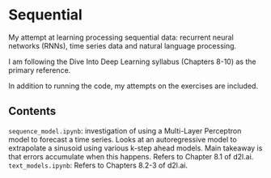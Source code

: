 # Sequential

My attempt at learning processing sequential data: recurrent neural networks (RNNs), time series data and natural language processing.

I am following the Dive Into Deep Learning syllabus (Chapters 8-10) as the primary reference.

In addition to running the code, my attempts on the exercises are included. 

## Contents
`sequence_model.ipynb`: investigation of using a Multi-Layer Perceptron model to forecast a time series. Looks at an autoregressive model to extrapolate a sinusoid using various k-step ahead models. Main takeaway is that errors accumulate when this happens. Refers to Chapter 8.1 of d2l.ai. 
`text_models.ipynb`: Refers to Chapters 8.2-3 of d2l.ai. 

